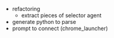 - refactoring
  - extract pieces of selector agent
- generate python to parse
- prompt to connect (chrome_launcher)